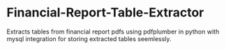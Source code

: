 # Financial-Report-Table-Extractor
Extracts tables from financial report pdfs using pdfplumber in python with mysql integration for storing extracted tables seemlessly.
